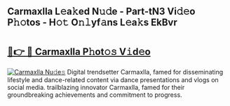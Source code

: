 ## Carmaxlla L𝚎a𝚔ed N𝚞𝚍e - Part-tN3 Vi𝚍𝚎o P𝚑𝚘tos - H𝚘𝚝 O𝚗𝚕yf𝚊ns L𝚎a𝚔s EkBvr

# <h2><a href="http://kf40223.oniu.top/?m=Carmaxlla">🔗👉 🔴 Carmaxlla P𝚑ot𝚘𝚜 V𝚒d𝚎o</a></h2>

[![Carmaxlla Nu𝚍e𝚜](https://i.imgur.com/0qMVB7G.gif)](http://kf40223.oniu.top/?m=Carmaxlla)
Digital trendsetter Carmaxlla, famed for disseminating lifestyle and dance-related content via dance presentations and vlogs on social media. trailblazing innovator Carmaxlla, famed for their groundbreaking achievements and commitment to progress.  
